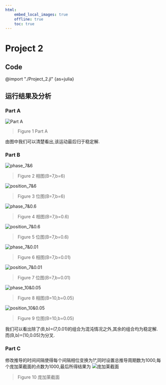 ```yaml
---
html:
    embed_local_images: true
    offline: true
    toc: true
---
```

# Project 2
## Code
@import "./Project_2.jl" {as=julia}
## 运行结果及分析
### Part A
![Part A](Project/partA.png)
>Figure 1 Part A

由图中我们可以清楚看出,该运动最后归于稳定解.
### Part B
![phase_7&6](Project/partB/phase_7&6.png)
> Figure 2 相图(B=7,b=6)

![position_7&6](Project/partB/position_7&6.png)
> Figure 3 位图(B=7,b=6)

![phase_7&0.6](Project/partB/phase_7&0.6.png)
> Figure 4 相图(B=7,b=0.6)

![position_7&0.6](Project/partB/position_7&0.6.png)
> Figure 5 位图(B=7,b=0.6)

![phase_7&0.01](Project/partB/phase_7&0.01.png)
> Figure 6 相图(B=7,b=0.01)

![position_7&0.01](Project/partB/position_7&0.01.png)
> Figure 7 位图(B=7,b=0.01)

![phase_10&0.05](Project/partB/phase_10&0.05.png)
> Figure 8 相图(B=10,b=0.05)

![position_10&0.05](Project/partB/position_10&0.05.png)
> Figure 9 位图(B=10,b=0.05)

我们可以看出除了(B,b)=(7,0.01)的组合为混沌情况之外,其余的组合均为稳定解.
而(B,b)=(10,0.05)为分叉.
### Part C
修改推导的时间间隔使得每个间隔相位变换为1°,同时设置总推导周期数为1000,每个庞加莱截面的点数为1000,最后所得结果为
![庞加莱截面](Project/partC.gif)
>Figure 10 庞加莱截面